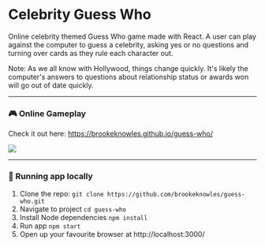 # Celebrity Guess Who

Online celebrity themed Guess Who game made with React. A user can play against the computer to guess a celebrity, asking yes or no questions and turning over cards as they rule each character out.

Note: As we all know with Hollywood, things change quickly. It's likely the computer's answers to questions about relationship status or awards won will go out of date quickly.

---

### 🎮 Online Gameplay

Check it out here: https://brookeknowles.github.io/guess-who/

![](guess-who-example.gif)

---

### 🏃 Running app locally

1. Clone the repo: `git clone https://github.com/brookeknowles/guess-who.git`
2. Navigate to project `cd guess-who`
3. Install Node dependencies `npm install`
4. Run app `npm start`
5. Open up your favourite browser at http://localhost:3000/
